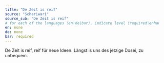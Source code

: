 ```yaml
---
title: "De Zeit is reif"
source: "Schariwari"
source_sub: "De Zeit is reif"
# for each of the languages (en|de|bar), indicate level (required|enhancing|minor|none)
en: none
de: none
bar: required
---
```


De Zeit is reif, reif für neue Ideen. Längst is uns des jetzige Dosei, zu unbequem.